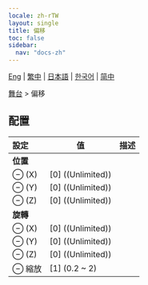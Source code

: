 ```yaml
---
locale: zh-rTW
layout: single
title: 偏移
toc: false
sidebar:
  nav: "docs-zh"
---
```

[Eng](/dancexr/menu/2025.5/stage/offset) | [繁中](/tw/dancexr/menu/2025.5/stage/offset) | [日本語](/jp/dancexr/menu/2025.5/stage/offset) | [한국어](/kr/dancexr/menu/2025.5/stage/offset) | [简中](/zh/dancexr/menu/2025.5/stage/offset)

[舞台](../menu#舞台) > 偏移

## 配置

| 設定 | 值 | 描述 |
| :--- | --- | :--- |
|  **位置** || 
| ⊖ (X) | [0] ((Unlimited)) | 
| ⊖ (Y) | [0] ((Unlimited)) | 
| ⊖ (Z) | [0] ((Unlimited)) | 
|  **旋轉** || 
| ⊖ (X) | [0] ((Unlimited)) | 
| ⊖ (Y) | [0] ((Unlimited)) | 
| ⊖ (Z) | [0] ((Unlimited)) | 
| ⊖ 縮放 | [1] (0.2 ~ 2) | 

